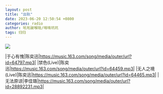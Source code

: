 ```yaml
---
layout: post
title: "出轨"
date: 2023-06-20 12:50:54 +0800
categories: radio
author: 吼吼破喉咙/啃啃坑坑
tags: 归归
---
```

![]({{site.baseurl}}/images/cover_20230620.jpg)

|于心有愧|陈奕迅|https://music.163.com/song/media/outer/url?id=64797.mp3|
|禁色(Live)|陈奕迅|https://music.163.com/song/media/outer/url?id=64459.mp3|
|无人之境(Live)|陈奕迅|https://music.163.com/song/media/outer/url?id=64465.mp3|
|无法原谅|李佳璐|https://music.163.com/song/media/outer/url?id=28892231.mp3|

